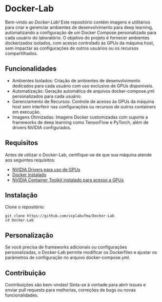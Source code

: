# Docker-Lab

Bem-vindo ao *Docker-Lab!* Este repositório contém imagens e utilitários para criar e gerenciar ambientes de desenvolvimento para deep learning, automatizando a configuração de um Docker Compose personalizado para cada usuário do laboratório. O objetivo do projeto é fornecer ambientes dockerizados isolados, com acesso controlado às GPUs da máquina host, sem impactar as configurações de outros usuários ou os recursos compartilhados.

## Funcionalidades
 - Ambientes Isolados: Criação de ambientes de desenvolvimento dedicados para cada usuário com uso exclusivo de GPUs disponíveis.
 - Automatização: Geração automática de arquivos docker-compose.yml personalizados para cada usuário.
 - Gerenciamento de Recursos: Controle de acesso às GPUs da máquina host sem interferir nas configurações ou recursos de outros containers em execução.
 - Imagens Otimizadas: Imagens Docker customizadas com suporte a frameworks de deep learning como TensorFlow e PyTorch, além de drivers NVIDIA configurados.

## Requisitos
Antes de utilizar o Docker-Lab, certifique-se de que sua máquina atende aos seguintes requisitos:

- [NVIDIA Drivers para uso de GPUs](./docs/nvidia-driver.md)
- [Docker instalado](./docs/docker-install.md)
- [NVIDIA Container Toolkit instalado para acesso a GPUs](./docs/container-toolkit.md)

## Instalação

Clone o repositório:
```
git clone https://github.com/viplabufma/Docker-Lab
cd Docker-Lab
```

## Personalização
Se você precisa de frameworks adicionais ou configurações personalizadas, o Docker-Lab permite modificar os Dockerfiles e ajustar os parâmetros de configuração no arquivo docker-compose.yml.

## Contribuição
Contribuições são bem-vindas! Sinta-se à vontade para abrir issues e enviar pull requests para melhorias, correções de bugs ou novas funcionalidades.